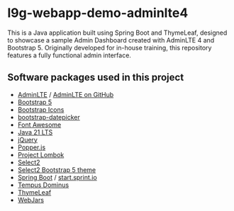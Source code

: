 # l9g-webapp-demo-adminlte4

This is a Java application built using Spring Boot and ThymeLeaf, designed to showcase a sample Admin Dashboard created with AdminLTE 4 and Bootstrap 5.
Originally developed for in-house training, this repository features a fully functional admin interface.

## Software packages used in this project
- [AdminLTE](https://adminlte.io/) / [AdminLTE on GitHub](https://github.com/ColorlibHQ/AdminLTE)
- [Bootstrap 5](https://getbootstrap.com/)
- [Bootstrap Icons](https://icons.getbootstrap.com/)
- [bootstrap-datepicker](https://bootstrap-datepicker.readthedocs.io/)
- [Font Awesome](https://fontawesome.com/)
- [Java 21 LTS](https://bell-sw.com/pages/downloads/#jdk-21-lts)
- [jQuery](https://jquery.com/)
- [Popper.js](https://popper.js.org/docs/v2/)
- [Project Lombok](https://projectlombok.org/)
- [Select2](https://select2.org/)
- [Select2 Bootstrap 5 theme](https://apalfrey.github.io/select2-bootstrap-5-theme/)
- [Spring Boot](https://spring.io/projects/spring-boot) / [start.sprint.io](https://start.spring.io)
- [Tempus Dominus](https://getdatepicker.com/6/)
- [ThymeLeaf](https://www.thymeleaf.org/)
- [WebJars](https://www.webjars.org/)

